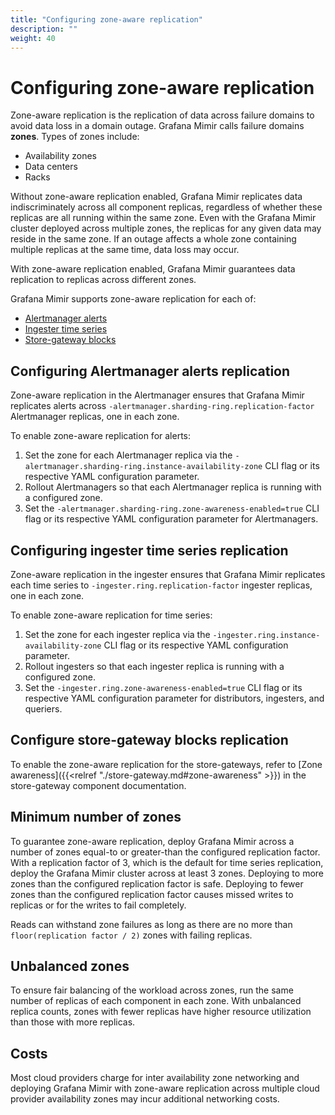 ```yaml
---
title: "Configuring zone-aware replication"
description: ""
weight: 40
---
```


# Configuring zone-aware replication

Zone-aware replication is the replication of data across failure domains to avoid data loss in a domain outage.
Grafana Mimir calls failure domains **zones**.
Types of zones include:

- Availability zones
- Data centers
- Racks

Without zone-aware replication enabled, Grafana Mimir replicates data indiscriminately across all component replicas, regardless of whether these replicas are all running within the same zone.
Even with the Grafana Mimir cluster deployed across multiple zones, the replicas for any given data may reside in the same zone.
If an outage affects a whole zone containing multiple replicas at the same time, data loss may occur.

With zone-aware replication enabled, Grafana Mimir guarantees data replication to replicas across different zones.

Grafana Mimir supports zone-aware replication for each of:

- [Alertmanager alerts](#configuring-alertmanager-alerts-replication)
- [Ingester time series](#configuring-ingester-time-series-replication)
- [Store-gateway blocks](#configuring-store-gateway-blocks-replication)

## Configuring Alertmanager alerts replication

Zone-aware replication in the Alertmanager ensures that Grafana Mimir replicates alerts across `-alertmanager.sharding-ring.replication-factor` Alertmanager replicas, one in each zone.

To enable zone-aware replication for alerts:

1. Set the zone for each Alertmanager replica via the `-alertmanager.sharding-ring.instance-availability-zone` CLI flag or its respective YAML configuration parameter.
2. Rollout Alertmanagers so that each Alertmanager replica is running with a configured zone.
3. Set the `-alertmanager.sharding-ring.zone-awareness-enabled=true` CLI flag or its respective YAML configuration parameter for Alertmanagers.

## Configuring ingester time series replication

Zone-aware replication in the ingester ensures that Grafana Mimir replicates each time series to `-ingester.ring.replication-factor` ingester replicas, one in each zone.

To enable zone-aware replication for time series:

1. Set the zone for each ingester replica via the `-ingester.ring.instance-availability-zone` CLI flag or its respective YAML configuration parameter.
2. Rollout ingesters so that each ingester replica is running with a configured zone.
3. Set the `-ingester.ring.zone-awareness-enabled=true` CLI flag or its respective YAML configuration parameter for distributors, ingesters, and queriers.

## Configure store-gateway blocks replication

To enable the zone-aware replication for the store-gateways, refer to [Zone awareness]({{<relref "./store-gateway.md#zone-awareness" >}}) in the store-gateway component documentation.

## Minimum number of zones

To guarantee zone-aware replication, deploy Grafana Mimir across a number of zones equal-to or greater-than the configured replication factor.
With a replication factor of 3, which is the default for time series replication, deploy the Grafana Mimir cluster across at least 3 zones.
Deploying to more zones than the configured replication factor is safe.
Deploying to fewer zones than the configured replication factor causes missed writes to replicas or for the writes to fail completely.

Reads can withstand zone failures as long as there are no more than `floor(replication factor / 2)` zones with failing replicas.

## Unbalanced zones

To ensure fair balancing of the workload across zones, run the same number of replicas of each component in each zone.
With unbalanced replica counts, zones with fewer replicas have higher resource utilization than those with more replicas.

## Costs

Most cloud providers charge for inter availability zone networking and deploying Grafana Mimir with zone-aware replication across multiple cloud provider availability zones may incur additional networking costs.
